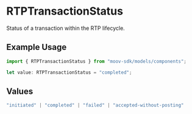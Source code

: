 # RTPTransactionStatus

Status of a transaction within the RTP lifecycle.

## Example Usage

```typescript
import { RTPTransactionStatus } from "moov-sdk/models/components";

let value: RTPTransactionStatus = "completed";
```

## Values

```typescript
"initiated" | "completed" | "failed" | "accepted-without-posting"
```